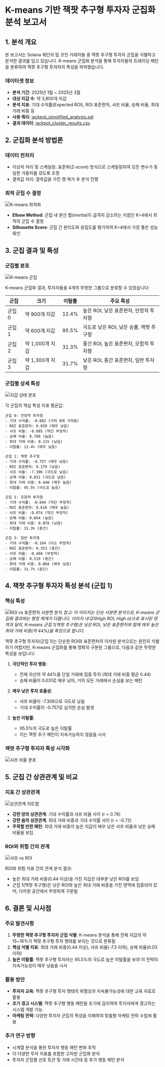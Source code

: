# K-means 기반 잭팟 추구형 투자자 군집화 분석 보고서

## 1. 분석 개요

본 보고서는 Solana 체인의 밈 코인 거래자들 중 잭팟 추구형 투자자 군집을 식별하고 분석한 결과를 담고 있습니다. K-means 군집화 분석을 통해 투자자들의 트레이딩 패턴을 분류하여 잭팟 추구형 투자자의 특성을 파악했습니다.

### 데이터셋 정보
- **분석 기간**: 2025년 1월 ~ 2025년 3월
- **대상 지갑 수**: 약 3,800개 지갑
- **분석 지표**: 기대 수익률(Expected ROI), ROI 표준편차, 샤프 비율, 승패 비율, 최대 거래 비중 등
- **사용 쿼리**: [jackpot_simplified_analysis.sql](../../query/query/jackpot_simplified_analysis.sql)
- **결과 데이터**: [jackpot_cluster_results.csv](../report/jackpot_cluster_results.csv)

## 2. 군집화 분석 방법론

### 데이터 전처리
- 이상치 처리 및 스케일링: 표준화(Z-score) 방식으로 스케일링하여 모든 변수가 동일한 가중치를 갖도록 조정
- 결측값 처리: 결측값을 가진 행 제거 후 분석 진행

### 최적 군집 수 결정
![K-means 최적화](images/kmeans_optimization.png)

- **Elbow Method**: 군집 내 분산 합(inertia)이 급격히 감소하는 지점인 K=4에서 최적의 군집 수 결정
- **Silhouette Score**: 군집 간 분리도와 응집도를 평가하여 K=4에서 가장 좋은 성능 확인

## 3. 군집 결과 및 특성

### 군집별 분포
![K-means 군집](images/kmeans_clusters.png)

K-means 군집화 결과, 투자자들을 4개의 뚜렷한 그룹으로 분류할 수 있었습니다:

| 군집 | 크기 | 이탈률 | 주요 특성 |
|-----|-----|-------|---------|
| 군집 0 | 약 900개 지갑 | 12.4% | 높은 ROI, 낮은 표준편차, 안정적 투자형 |
| 군집 1 | 약 600개 지갑 | 95.5% | 극도로 낮은 ROI, 낮은 승률, 잭팟 추구형 |
| 군집 2 | 약 1,000개 지갑 | 31.3% | 중간 ROI, 높은 표준편차, 모험적 투자형 |
| 군집 3 | 약 1,300개 지갑 | 31.7% | 낮은 ROI, 중간 표준편차, 일반 투자형 |

### 군집별 상세 특성

![지갑 상태 분포](images/wallet_status_by_cluster.png)

각 군집의 핵심 특성 지표 평균값:

```
군집 0: 안정적 투자형
- 기대 수익률: -0.002 (거의 0에 가까움)
- ROI 표준편차: 0.039 (매우 낮음)
- 샤프 비율: -0.085 (약간 부정적)
- 승패 비율: 0.709 (높음)
- 최대 거래 비중: 0.115 (낮음)
- 이탈률: 12.4% (매우 낮음)

군집 1: 잭팟 추구형
- 기대 수익률: -0.757 (매우 낮음)
- ROI 표준편차: 0.179 (낮음)
- 샤프 비율: -7.306 (극도로 낮음)
- 승패 비율: 0.031 (극도로 낮음)
- 최대 거래 비중: 0.440 (매우 높음)
- 이탈률: 95.5% (극도로 높음)

군집 2: 모험적 투자형
- 기대 수익률: -0.044 (약간 부정적)
- ROI 표준편차: 0.610 (매우 높음)
- 샤프 비율: -0.074 (약간 부정적)
- 승패 비율: 0.664 (높음)
- 최대 거래 비중: 0.078 (낮음)
- 이탈률: 31.3% (중간)

군집 3: 일반 투자형
- 기대 수익률: -0.164 (다소 부정적)
- ROI 표준편차: 0.353 (중간)
- 샤프 비율: -0.468 (부정적)
- 승패 비율: 0.519 (중간)
- 최대 거래 비중: 0.068 (매우 낮음)
- 이탈률: 31.7% (중간)
```

## 4. 잭팟 추구형 투자자 특성 분석 (군집 1)

### 핵심 특성
![ROI vs 표준편차 사분면 분석](images/roi_vs_stddev_filtered.png)
*참고: 이 이미지는 단순 사분면 분석으로, K-means 군집화 결과와는 명칭 체계가 다릅니다. 이미지 내 Q1(High ROI, High σ)으로 표시된 영역과 달리, K-means 군집 1(잭팟 추구형)은 낮은 ROI, 낮은 표준편차와 함께 매우 높은 최대 거래 비중(약 44%)을 특징으로 합니다.*

잭팟 추구형 투자자(군집 1)는 단순한 ROI와 표준편차의 이차원 분석으로는 완전히 식별하기 어렵지만, K-means 군집화를 통해 명확히 구분된 그룹으로, 다음과 같은 뚜렷한 특성을 보입니다:

1. **극단적인 투자 행동**:
   - 전체 자산의 약 44%를 단일 거래에 집중 투자 (최대 거래 비중 평균 0.44)
   - 승패 비율이 0.031로 매우 낮아, 거의 모든 거래에서 손실을 보는 패턴

2. **매우 낮은 투자 효율성**:
   - 샤프 비율이 -7.306으로 극도로 낮음
   - 기대 수익률이 -0.757로 심각한 손실 발생

3. **높은 이탈률**:
   - 95.5%의 극도로 높은 이탈률
   - 이는 잭팟 추구 패턴이 지속가능하지 않음을 시사

### 잭팟 추구형 투자자 특성 시각화
![샤프 비율 분포](images/sharpe_ratio_distribution_filtered.png)

## 5. 군집 간 상관관계 및 비교

### 지표 간 상관관계
![상관관계 히트맵](images/correlation_heatmap.png)

- **강한 양의 상관관계**: 기대 수익률과 샤프 비율 사이 (r = 0.78)
- **강한 음의 상관관계**: 최대 거래 비중과 기대 수익률 사이 (r = -0.72)
- **주목할 만한 패턴**: 최대 거래 비중이 높은 지갑이 매우 낮은 샤프 비율과 낮은 승패 비율을 보임

### ROI와 위험 간의 관계
![샤프 vs ROI](images/sharpe_vs_roi.png)

ROI와 위험 지표 간의 관계 분석 결과:
- 높은 최대 거래 비중(0.44 이상)을 가진 지갑은 대부분 낮은 ROI를 보임
- 군집 1(잭팟 추구형)은 낮은 ROI와 높은 최대 거래 비중을 가진 영역에 집중되어 있어, 다차원 공간에서 뚜렷하게 구분됨

## 6. 결론 및 시사점

### 주요 발견사항
1. **뚜렷한 잭팟 추구형 투자자 군집 식별**: K-means 분석을 통해 전체 지갑의 약 15~16%가 잭팟 추구형 투자 행태를 보이는 것으로 분류됨
2. **핵심 식별 지표**: 최대 거래 비중(0.44 이상), 샤프 비율(-7.3 이하), 승패 비율(0.03 이하)
3. **높은 이탈률**: 잭팟 추구형 투자자는 95.5%의 극도로 높은 이탈률을 보여 이 전략의 지속가능성이 매우 낮음을 시사

### 활용 방안
- **투자자 교육**: 잭팟 추구형 투자 행태의 위험성과 지속불가능성에 대한 교육 자료로 활용
- **조기 경고 시스템**: 잭팟 추구형 행동 패턴을 조기에 감지하여 투자자에게 경고하는 시스템 개발 가능
- **마케팅 전략**: 다양한 투자자 군집의 특성을 이해하여 맞춤형 마케팅 전략 수립에 활용

### 추가 연구 방향
- 시계열 분석을 통한 투자자 행동 패턴 변화 추적
- 더 다양한 투자 지표를 포함한 고차원 군집화 분석
- 투자자 군집별 선호 토큰 및 거래 시간대 등 추가 행동 패턴 분석 